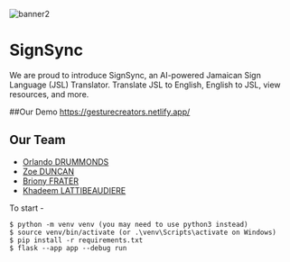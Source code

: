 ![banner2](https://github.com/BrionyFrater/capstone/assets/114207468/e2df6127-7079-41c9-b131-512f3262aa6a)


# SignSync

We are proud to introduce SignSync, an AI-powered Jamaican Sign Language (JSL) Translator. Translate JSL to English, English to JSL, view resources, and more.

##Our Demo
https://gesturecreators.netlify.app/

## Our Team 
- [Orlando DRUMMONDS](https://github.com/OrlandoCodex)
- [Zoe DUNCAN](https://github.com/Zodun)
- [Briony FRATER](https://github.com/BrionyFrater)
- [Khadeem LATTIBEAUDIERE](https://github.com/khadeem20)

To start -

```
$ python -m venv venv (you may need to use python3 instead)
$ source venv/bin/activate (or .\venv\Scripts\activate on Windows)
$ pip install -r requirements.txt
$ flask --app app --debug run

